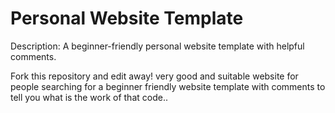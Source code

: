 # Personal Website Template

Description: A beginner-friendly personal website template with helpful comments.

Fork this repository and edit away!
very good and suitable website for people searching for a beginner friendly website template with comments to tell you what is the work of that code..
